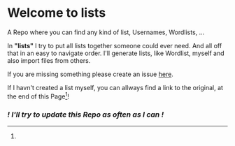 # Welcome to lists
A Repo where you can find any kind of list, Usernames, Wordlists, ...

In **"lists"** I try to put all lists together someone could ever need. And all off that in an easy to navigate order. I'll generate lists, like Wordlist, myself and also import files from others. 

If you are missing something please create an issue [here](https://github.com/leon-wm/lists/issues/new).

If I havn't created a list myself, you can allways find a link to the original, at the end of this Page[^1]!

### **_! I'll try to update this Repo as often as I can !_**


[^1]:
